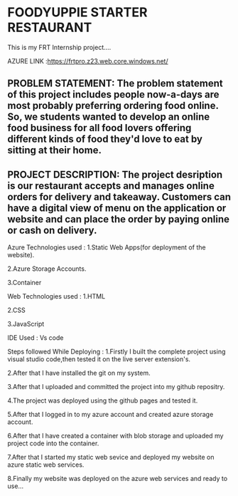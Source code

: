 # FOODYUPPIE STARTER RESTAURANT

This is my FRT Internship project....

AZURE LINK :https://frtpro.z23.web.core.windows.net/
 ## PROBLEM STATEMENT: The problem statement of this project includes people now-a-days are most probably preferring ordering food online. So, we students wanted to develop an online food business for all food lovers offering different kinds of food they'd love to eat by sitting at their home.
 
 
 
 ## PROJECT DESCRIPTION: The project desription is our restaurant accepts and manages online orders for delivery and takeaway. Customers can have a digital view of menu on the application or website and can place the order by paying online or cash on delivery.

Azure Technologies used :
1.Static Web Apps(for deployment of the website).

2.Azure Storage Accounts.

3.Container

Web Technologies used :
1.HTML

2.CSS

3.JavaScript

IDE Used :
Vs code

Steps followed While Deploying :
1.Firstly I built the complete project using visual studio code,then tested it on the live server extension's.

2.After that I have installed the git on my system.

3.After that I uploaded and committed the project into my github repositry.

4.The project was deployed using the github pages and tested it.

5.After that I logged in to my azure account and created azure storage account.

6.After that I have created a container with blob storage and uploaded my project code into the container.

7.After that I started my static web sevice and deployed my website on azure static web services.

8.Finally my website was deployed on the azure web services and ready to use...
 
 
 
